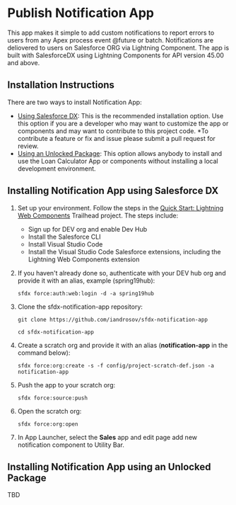 # Publish Notification App 

This app makes it simple to add custom notifications to report errors to users from any Apex process event @future or batch. Notifications are deliovered to users on Salesforce ORG via Lightning Component. The app is built with SalesforceDX using Lightning Components for API version 45.00 and above.

## Installation Instructions

There are two ways to install Notification App:

-   [Using Salesforce DX](#installing-notification-app-using-salesforce-dx): This is the recommended installation option. Use this option if you are a developer who may want to customize the app or components and may want to contribute to this project code. *To contribute a feature or fix and issue please submit a pull request for review.
-   [Using an Unlocked Package](#installing-notification-app-using-an-unlocked-package): This option allows anybody to install and use the Loan Calculator App or components without installing a local development environment.

## Installing Notification App using Salesforce DX

1. Set up your environment. Follow the steps in the [Quick Start: Lightning Web Components](https://trailhead.salesforce.com/content/learn/projects/quick-start-lightning-web-components/) Trailhead project. The steps include:

    - Sign up for DEV org and enable Dev Hub
    - Install the Salesforce CLI
    - Install Visual Studio Code
    - Install the Visual Studio Code Salesforce extensions, including the Lightning Web Components extension

1. If you haven't already done so, authenticate with your DEV hub org and provide it with an alias, example (spring19hub):

    ```
    sfdx force:auth:web:login -d -a spring19hub
    ```

1. Clone the sfdx-notification-app repository:

    ```
    git clone https://github.com/iandrosov/sfdx-notification-app
    
    cd sfdx-notification-app
    ```

1. Create a scratch org and provide it with an alias (**notification-app** in the command below):

    ```
    sfdx force:org:create -s -f config/project-scratch-def.json -a notification-app
    ```

1. Push the app to your scratch org:

    ```
    sfdx force:source:push
    ```

1. Open the scratch org:

    ```
    sfdx force:org:open
    ```

1. In App Launcher, select the **Sales** app and edit page add new notification component to Utility Bar.

## Installing Notification App using an Unlocked Package

TBD
